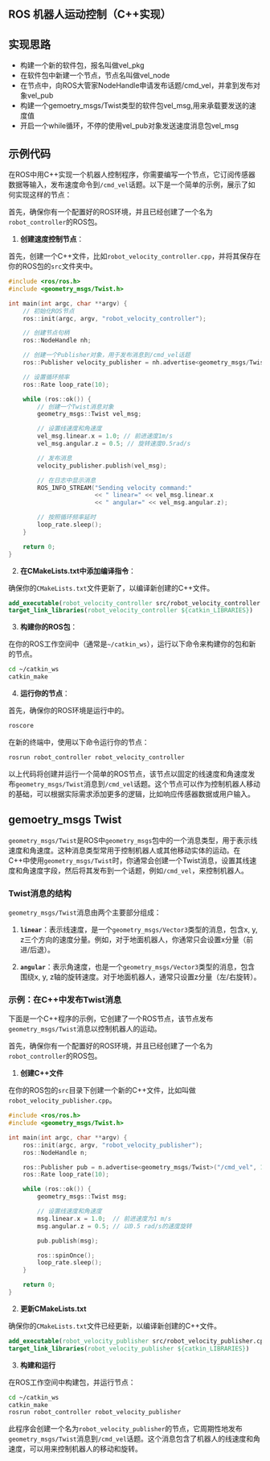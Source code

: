 ## ROS 机器人运动控制（C++实现）

## 实现思路

- 构建一个新的软件包，报名叫做vel_pkg
- 在软件包中新建一个节点，节点名叫做vel_node
- 在节点中，向ROS大管家NodeHandle申请发布话题/cmd_vel，并拿到发布对象vel_pub
- 构建一个gemoetry_msgs/Twist类型的软件包vel_msg,用来承载要发送的速度值
- 开启一个while循环，不停的使用vel_pub对象发送速度消息包vel_msg

## 示例代码

在ROS中用C++实现一个机器人控制程序，你需要编写一个节点，它订阅传感器数据等输入，发布速度命令到`/cmd_vel`话题。以下是一个简单的示例，展示了如何实现这样的节点：

首先，确保你有一个配置好的ROS环境，并且已经创建了一个名为`robot_controller`的ROS包。

1. **创建速度控制节点**：

首先，创建一个C++文件，比如`robot_velocity_controller.cpp`，并将其保存在你的ROS包的`src`文件夹中。

```cpp
#include <ros/ros.h>
#include <geometry_msgs/Twist.h>

int main(int argc, char **argv) {
    // 初始化ROS节点
    ros::init(argc, argv, "robot_velocity_controller");

    // 创建节点句柄
    ros::NodeHandle nh;

    // 创建一个Publisher对象，用于发布消息到/cmd_vel话题
    ros::Publisher velocity_publisher = nh.advertise<geometry_msgs/Twist>("/cmd_vel", 10);

    // 设置循环频率
    ros::Rate loop_rate(10);

    while (ros::ok()) {
        // 创建一个Twist消息对象
        geometry_msgs::Twist vel_msg;

        // 设置线速度和角速度
        vel_msg.linear.x = 1.0; // 前进速度1m/s
        vel_msg.angular.z = 0.5; // 旋转速度0.5rad/s

        // 发布消息
        velocity_publisher.publish(vel_msg);

        // 在日志中显示消息
        ROS_INFO_STREAM("Sending velocity command:"
                        << " linear=" << vel_msg.linear.x
                        << " angular=" << vel_msg.angular.z);

        // 按照循环频率延时
        loop_rate.sleep();
    }

    return 0;
}
```

2. **在CMakeLists.txt中添加编译指令**：

确保你的`CMakeLists.txt`文件更新了，以编译新创建的C++文件。

```cmake
add_executable(robot_velocity_controller src/robot_velocity_controller.cpp)
target_link_libraries(robot_velocity_controller ${catkin_LIBRARIES})
```

3. **构建你的ROS包**：

在你的ROS工作空间中（通常是`~/catkin_ws`），运行以下命令来构建你的包和新的节点。

```sh
cd ~/catkin_ws
catkin_make
```

4. **运行你的节点**：

首先，确保你的ROS环境是运行中的。

```sh
roscore
```

在新的终端中，使用以下命令运行你的节点：

```sh
rosrun robot_controller robot_velocity_controller
```

以上代码将创建并运行一个简单的ROS节点，该节点以固定的线速度和角速度发布`geometry_msgs/Twist`消息到`/cmd_vel`话题。这个节点可以作为控制机器人移动的基础，可以根据实际需求添加更多的逻辑，比如响应传感器数据或用户输入。



## gemoetry_msgs Twist

`geometry_msgs/Twist`是ROS中`geometry_msgs`包中的一个消息类型，用于表示线速度和角速度。这种消息类型常用于控制机器人或其他移动实体的运动。在C++中使用`geometry_msgs/Twist`时，你通常会创建一个Twist消息，设置其线速度和角速度字段，然后将其发布到一个话题，例如`/cmd_vel`，来控制机器人。

### Twist消息的结构

`geometry_msgs/Twist`消息由两个主要部分组成：

1. **`linear`**：表示线速度，是一个`geometry_msgs/Vector3`类型的消息，包含x, y, z三个方向的速度分量。例如，对于地面机器人，你通常只会设置x分量（前进/后退）。

2. **`angular`**：表示角速度，也是一个`geometry_msgs/Vector3`类型的消息，包含围绕x, y, z轴的旋转速度。对于地面机器人，通常只设置z分量（左/右旋转）。

### 示例：在C++中发布Twist消息

下面是一个C++程序的示例，它创建了一个ROS节点，该节点发布`geometry_msgs/Twist`消息以控制机器人的运动。

首先，确保你有一个配置好的ROS环境，并且已经创建了一个名为`robot_controller`的ROS包。

1. **创建C++文件**

在你的ROS包的`src`目录下创建一个新的C++文件，比如叫做`robot_velocity_publisher.cpp`。

```cpp
#include <ros/ros.h>
#include <geometry_msgs/Twist.h>

int main(int argc, char **argv) {
    ros::init(argc, argv, "robot_velocity_publisher");
    ros::NodeHandle n;

    ros::Publisher pub = n.advertise<geometry_msgs/Twist>("/cmd_vel", 1000);
    ros::Rate loop_rate(10);

    while (ros::ok()) {
        geometry_msgs::Twist msg;

        // 设置线速度和角速度
        msg.linear.x = 1.0;  // 前进速度为1 m/s
        msg.angular.z = 0.5; // 以0.5 rad/s的速度旋转

        pub.publish(msg);

        ros::spinOnce();
        loop_rate.sleep();
    }

    return 0;
}
```

2. **更新CMakeLists.txt**

确保你的`CMakeLists.txt`文件已经更新，以编译新创建的C++文件。

```cmake
add_executable(robot_velocity_publisher src/robot_velocity_publisher.cpp)
target_link_libraries(robot_velocity_publisher ${catkin_LIBRARIES})
```

3. **构建和运行**

在ROS工作空间中构建包，并运行节点：

```sh
cd ~/catkin_ws
catkin_make
rosrun robot_controller robot_velocity_publisher
```

此程序会创建一个名为`robot_velocity_publisher`的节点，它周期性地发布`geometry_msgs/Twist`消息到`/cmd_vel`话题。这个消息包含了机器人的线速度和角速度，可以用来控制机器人的移动和旋转。

